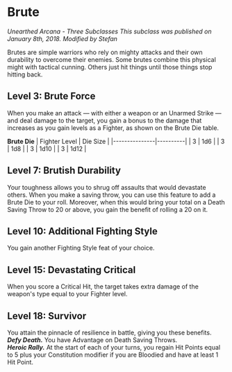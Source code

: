 # Brute
*Unearthed Arcana - Three Subclasses*
*This subclass was published on January 8th, 2018.*
*Modified by Stefan*

Brutes are simple warriors who rely on mighty attacks and their own durability to overcome their enemies. Some brutes combine this physical might with tactical cunning. Others just hit things until those things stop hitting back.

## Level 3: Brute Force
When you make an attack — with either a weapon or an Unarmed Strike — and deal damage to the target, you gain a bonus to the damage that increases as you gain levels as a Fighter, as shown on the Brute Die table.

**Brute Die**
| Fighter Level | Die Size |
|---------------|----------|
| 3             | 1d6      |
| 3             | 1d8      |
| 3             | 1d10     |
| 3             | 1d12     |

## Level 7: Brutish Durability
Your toughness allows you to shrug off assaults that would devastate others. When you make a saving throw, you can use this feature to add a Brute Die to your roll. Moreover, when this would bring your total on a Death Saving Throw to 20 or above, you gain the benefit of rolling a 20 on it.

## Level 10: Additional Fighting Style
You gain another Fighting Style feat of your choice.

## Level 15: Devastating Critical
When you score a Critical Hit, the target takes extra damage of the weapon's type equal to your Fighter level.

## Level 18: Survivor
You attain the pinnacle of resilience in battle, giving you these benefits.  
***Defy Death.*** You have Advantage on Death Saving Throws.  
***Heroic Rally.*** At the start of each of your turns, you regain Hit Points equal to 5 plus your Constitution modifier if you are Bloodied and have at least 1 Hit Point.
